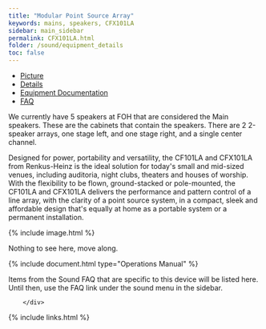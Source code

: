 ```yaml
---
title: "Modular Point Source Array"
keywords: mains, speakers, CFX101LA
sidebar: main_sidebar
permalink: CFX101LA.html
folder: /sound/equipment_details
toc: false
---
```

<div class="row">
        <div class="col-lg-12">
            <ul id="myTab" class="nav nav-tabs nav-justified">
                <li class="active"><a href="#service-one" data-toggle="tab"><i class="fa fa-camera"></i> Picture</a>
                </li>
                <li class=""><a href="#service-two" data-toggle="tab"><i class="fa fa-pencil"></i> Details</a>
                </li>
                <li class=""><a href="#service-three" data-toggle="tab"><i class="fa fa-book"></i> Equipment Documentation</a>
                </li>
                <li class=""><a href="#service-four" data-toggle="tab"><i class="fa fa-question"></i> FAQ</a>
                </li>
            </ul>
            <div id="myTabContent" class="tab-content">
                <div class="tab-pane fade active in" id="service-one">
                    <p>We currently have 5 speakers at FOH that are considered the Main speakers.  These are the cabinets that contain the speakers.  There are 2 2-speaker arrays, one stage left, and one stage right, and a single center channel.</p>
                    <p>Designed for power, portability and versatility, the CF101LA and CFX101LA from Renkus-Heinz is the ideal solution for today's small and mid-sized venues, including auditoria, night clubs, theaters and houses of worship. With the flexibility to be flown, ground-stacked or pole-mounted, the CF101LA and CFX101LA delivers the performance and pattern control of a line array, with the clarity of a point source system, in a compact, sleek and affordable design that's equally at home as a portable system or a permanent installation.</p>
                    <p>{% include image.html %}</p>
                </div>
                <div class="tab-pane fade" id="service-two">
                <p>Nothing to see here, move along.</p>
                </div>
                <div class="tab-pane fade" id="service-three">
                    <p>{% include document.html type="Operations Manual" %}</p>
                </div>
                <div class="tab-pane fade" id="service-four">
                    <p>Items from the Sound FAQ that are specific to this device will be listed here.  Until then, use the FAQ link under the sound menu in the sidebar.</p>
                </div>
            </div>

        </div>
</div>

{% include links.html %}
